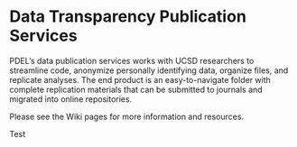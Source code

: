 # Data Transparency Publication Services

PDEL’s data publication services works with UCSD researchers to streamline code, anonymize personally identifying data, organize files, and replicate analyses. The end product is an easy-to-navigate folder with complete replication materials that can be submitted to journals and migrated into online repositories.

Please see the Wiki pages for more information and resources. 

Test
